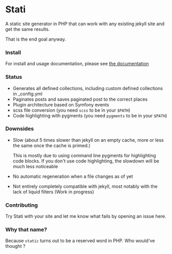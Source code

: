 
# Stati

A static site generator in PHP that can work with any existing jekyll site and get the same results.

That is the end goal anyway.

### Install

For install and usage documentation, please see [the documentation](https://stati.jfoucher.com)

### Status

- Generates all defined collections, including custom defined collections in _config.yml
- Paginates posts and saves paginated post to the correct places
- Plugin architecture based on Symfony events
- scss file conversion (you need `scss` to be in your `$PATH`)
- Code highlighting with pygments (you need `pygments` to be in your `$PATH`)

### Downsides

- Slow (about 5 times slower than jekyll on an empty cache, more or less the same once the cache is primed.)

  This is mostly due to using command line pygments for highlighting code blocks. If you don't use code highlighting, the slowdown will be much less noticeable
- No automatic regeneration when a file changes as of yet
- Not entirely completely compatible with jekyll, most notably with the lack of liquid filters (Work in progress)

### Contributing

Try Stati with your site and let me know what fails by opening an issue here.

### Why that name?

Because `static` turns out to be a reserved word in PHP. Who would've thought ?